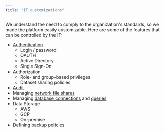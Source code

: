 ```yaml
---
title: "IT customizations"
---
```


We understand the need to comply to the organization's standards, so we made the platform easily customizable. Here are
some of the features that can be controlled by the IT:

* [Authentication](../../govern/authentication.md)
  * Login / password
  * OAUTH
  * Active Directory
  * Single Sign-On
* Authorization
  * Role- and group-based privileges
  * Dataset sharing policies
* [Audit](../../govern/audit.md)
* Managing [network file shares](../../access/files/files.mdx)
* Managing [database connections](../../access/access.md#data-connection)
  and [queries](../../access/access.md#data-query)
* Data Storage
  * AWS
  * GCP
  * On-premise
* Defining backup policies
